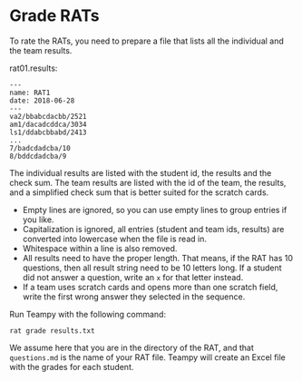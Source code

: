 ---
---

# Grade RATs

To rate the RATs, you need to prepare a file that lists all the individual and the
team results.

rat01.results:

    ---
    name: RAT1
    date: 2018-06-28
    ---
    va2/bbabcdacbb/2521
    am1/dacadcddca/3034
    ls1/ddabcbbabd/2413
    ...
    7/badcdadcba/10
    8/bddcdadcba/9

The individual results are listed with the student id, the results and the check
sum. The team results are listed with the id of the team, the results, and a simplified check sum that is better suited for the scratch cards.

* Empty lines are ignored, so you can use empty lines to group entries if you like.
* Capitalization is ignored, all entries (student and team ids, results) are converted into lowercase when the file is read in.
* Whitespace within a line is also removed.
* All results need to have the proper length. That means, if the RAT has 10 questions, then all result string need to be 10 letters long. If a student did not answer a question, write an `x` for that letter instead.
* If a team uses scratch cards and opens more than one scratch field, write the first wrong answer they selected in the sequence.

Run Teampy with the following command:

    rat grade results.txt

We assume here that you are in the directory of the RAT, and that `questions.md` is the name of your RAT file.
Teampy will create an Excel file with the grades for each student.
